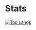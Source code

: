 
# Stats

[![Top Langs](https://github-readme-stats.vercel.app/api/top-langs/?username=CorruptedBytes&layout=compact&theme=gradient)](https://github.com/anuraghazra/github-readme-stats)
